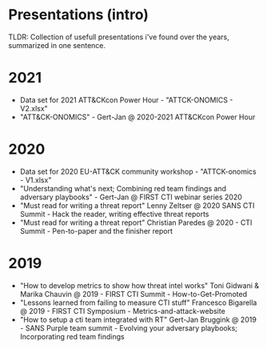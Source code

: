 # Presentations (intro)
TLDR: Collection of usefull presentations i've found over the years, summarized in one sentence.

# 2021
- Data set for 2021 ATT&CKcon Power Hour - "ATTCK-ONOMICS - V2.xlsx" 
- "ATT&CK-ONOMICS" - Gert-Jan @ 2020-2021 ATT&CKcon Power Hour

# 2020
- Data set for 2020 EU-ATT&CK community workshop - "ATTCK-onomics - V1.xlsx" 
- "Understanding what's next; Combining red team findings and adversary playbooks" - Gert-Jan @ FIRST CTI webinar series 2020
- "Must read for writing a threat report" Lenny Zeltser @ 2020 SANS CTI Summit - Hack the reader, writing effective threat reports
- "Must read for writing a threat report" Christian Paredes @ 2020 - CTI Summit - Pen-to-paper and the finisher report

# 2019 
- "How to develop metrics to show how threat intel works" Toni Gidwani & Marika Chauvin @ 2019 - FIRST CTI Summit - How-to-Get-Promoted
- "Lessons learned from failing to measure CTI stuff" Francesco Bigarella @ 2019 - FIRST CTI Symposium - Metrics-and-attack-website
- "How to setup a cti team integrated with RT" Gert-Jan Bruggink @ 2019 - SANS Purple team summit - Evolving your adversary playbooks; Incorporating red team findings
